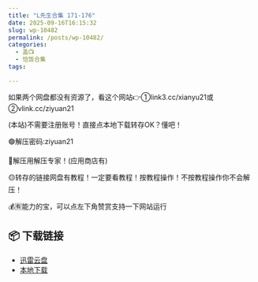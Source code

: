 ```yaml
---
title: "L先生合集 171-176"
date: 2025-09-16T16:15:32
slug: wp-10482
permalink: /posts/wp-10482/
categories:
  - 盖📺
  - 恰饭合集
tags:

---
```


如果两个网盘都没有资源了，看这个网站👉①link3.cc/xianyu21或②vlink.cc/ziyuan21

(本站)不需要注册账号！直接点本地下载转存OK？懂吧！

🟢解压密码:ziyuan21

🔵解压用解压专家！(应用商店有)

🟡转存的链接网盘有教程！一定要看教程！按教程操作！不按教程操作你不会解压！

💰🈶能力的宝，可以点左下角赞赏支持一下网站运行

## 📦 下载链接
- [迅雷云盘](https://blziyuan21.com/pay-download/10482?key=0a8e6426e0&down_id=0)
- [本地下载](https://blziyuan21.com/pay-download/10482?key=0a8e6426e0&down_id=1)

